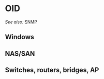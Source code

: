 # OID

*See also:* [SNMP](Network/Net-SNMP.md)

## Windows


## NAS/SAN


## Switches, routers, bridges, AP

